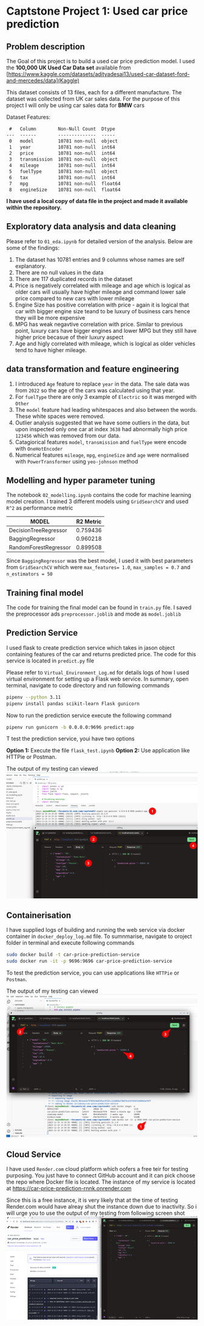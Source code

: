 # Captstone Project 1: Used car price prediction

## Problem description
The Goal of this project is to build a used car price prediction model. I used the **100,000 UK Used Car Data set** available from [https://www.kaggle.com/datasets/adityadesai13/used-car-dataset-ford-and-mercedes/data](Kaggle)

This dataset consists of 13 files, each for a different manufacture. The dataset was collected from UK car sales data. For the purpose of this project I will only be using car sales data for **BMW** cars

Dataset Features:

```
 #   Column        Non-Null Count  Dtype  
---  ------        --------------  -----  
 0   model         10781 non-null  object 
 1   year          10781 non-null  int64  
 2   price         10781 non-null  int64  
 3   transmission  10781 non-null  object 
 4   mileage       10781 non-null  int64  
 5   fuelType      10781 non-null  object 
 6   tax           10781 non-null  int64  
 7   mpg           10781 non-null  float64
 8   engineSize    10781 non-null  float64
```
  
**I have used a local copy of data file in the project and made it available within the repository.**

## Exploratory data analysis and data cleaning

Please refer to `01_eda.ipynb` for detailed version of the analysis. Below are some of the findings:

1. The dataset has 10781 entries and 9 columns whose names are self explanatory.
2. There are no null values in the data
3. There are 117 duplicated records in the dataset
4. Price is negatively correlated with mileage and age which is logical as older cars will usually have higher mileage and command lower sale price compared to new cars with lower mileage
5. Engine Size has positive correlation with price - again it is logical that car with bigger engine size teand to be luxury of business cars hence they will be more expensive
6. MPG has weak negavtive correlation with price. Similar to previous point, luxury cars have bigger engines and lower MPG but they still have higher price becasue of their luxury aspect
7. Age and higly correlated with mileage, which is logical as older vehicles tend to have higher mileage.

## data transformation and feature engineering

1. I introduced `Age` feature to replace `year` in the data. The sale data was from `2022` so the age of the cars was calculated using that year.
2. For `fuelType` there are only 3 example of `Electric` so it was merged with `Other` 
3. The `model` feature had leading whitespaces and also between the words. These white spaces were removed.
4. Outlier analysis suggested that we have some outliers in the data, but upon inspected only one car at index `3638` had abnormally high price `123456` which was removed from our data.
5. Catagiorical features `model`, `transmission` and `fuelType` were encode with `OneHotEncoder`
6. Numerical features `mileage`, `mpg`, `engineSize` and `age` were normalised with `PowerTransformer` using `yeo-johnson` method

## Modelling and hyper parameter tuning

The notebook `02_modelling.ipynb` contains the code for machine learning model creation. I trained 3 different models using `GridSearchCV` and used `R^2` as performance metric

|MODEL                  |R2 Metric  |
|-----------------------|-----------|
|DecisionTreeRegressor  |0.759436   |
|BaggingRegressor       |0.960218   |
|RandomForestRegressor  |0.899508   |

Since `BaggingRegressor` was the best model, I used it with best parameters from `GridSearchCV` which were `max_features= 1.0`, `max_samples = 0.7` and `n_estimators = 50`

## Training final model

The code for training the final model can be found in `train.py` file. I saved the preprocessor ads `preprocessor.joblib` and mode  as `model.joblib`

## Prediction Service

I used flask to create prediction service which takes in jason object containing features of the car and returns predicted price. The code for this service is located in `predict.py` file

Please refer to `Virtual_Environment_Log.md` for details logs of how I used virtual environment for setting up a Flask web service. In summary, open terminal, navigate to code directory and run following commands

```bash
pipenv --python 3.11
pipenv install pandas scikit-learn Flask gunicorn
```

Now to run the prediction service execute the following command

```bash
pipenv run gunicorn -b 0.0.0.0:9696 predict:app
```

T test the prediction service, youi have two options

**Option 1:** Execute the file `flask_test.ipynb`
**Option 2:** Use application like HTTPie or Postman. 

The output of my testing can viewed ![Prediction Service via Flask](flask_test.png)

## Containerisation

I have supplied logs of building and running the web service via docker container in `docker_deploy_log.md` file. To sumnmarise, navigate to oroject folder in terminal and execute following commands 

```bash
sudo docker build -t car-price-prediction-service 
sudo docker run -it -p 9696:9696 car-price-prediction-service
```

To test the prediction service, you can use applications like `HTTPie` or `Postman`.

The output of my testing can viewed ![Prediction Service via Docker](docker_test.png) 

## Cloud Service

I have used `Render.com` cloud platform which oofers a free teir for testing purposing. You just have to connect GitHub account and it can pick choose the repo where Docker file is located. The instance of my service is located at https://car-price-prediction-rnnk.onrender.com

Since this is a free instance, it is very likely that at the time of testing Render.com would have alreay shut the instance down due to inactivity. So i will urge you to use the output of my testing from following screen shot ![Prediction Service via cloud based platform](cloud_test.png) 

